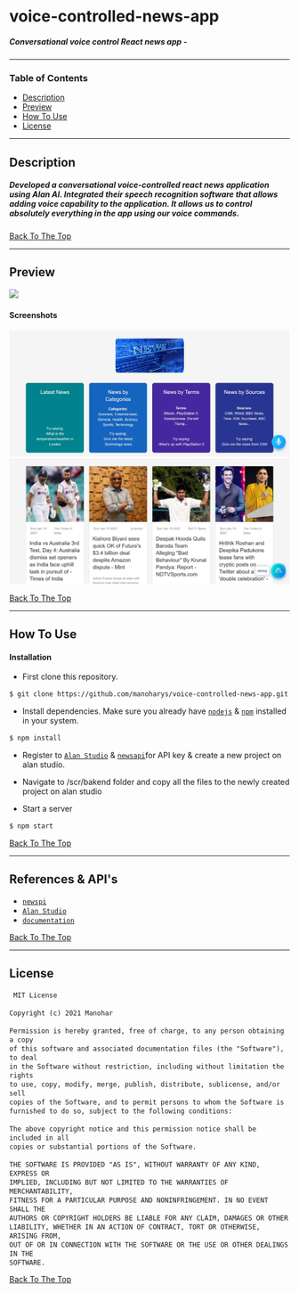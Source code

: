 
# voice-controlled-news-app
##### Conversational voice control React news app -
  
---

### Table of Contents

- [Description](#description)
- [Preview](#preview)
- [How To Use](#how-to-use)
- [License](#license)


---

## Description
  ##### Developed a conversational voice-controlled react news application using Alan AI. Integrated their speech recognition software that allows adding voice capability to the application. It allows us to control absolutely everything in the app using our voice commands.
  
[Back To The Top](#voice-controlled-news-app)

---

## Preview
<img src = 'https://github.com/manoharys/voice-controlled-news-app/blob/master/capture/gif.gif'>

#### Screenshots
<img src='https://github.com/manoharys/voice-controlled-news-app/blob/master/capture/p1.JPG'>
<img src='https://github.com/manoharys/voice-controlled-news-app/blob/master/capture/p2.JPG'>

[Back To The Top](#voice-controlled-news-app)

---

## How To Use

#### Installation

- First clone this repository.
```bash
$ git clone https://github.com/manoharys/voice-controlled-news-app.git
```

- Install dependencies. Make sure you already have [`nodejs`](https://nodejs.org/en/) & [`npm`](https://www.npmjs.com/) installed in your system.
```bash
$ npm install 
```

- Register to [`Alan Studio`](https://studio.alan.app/) & [`newsapi`](https://newsapi.org/)for API key & create a new project on alan studio.

- Navigate to /scr/bakend folder and copy all the files to the newly created project on alan studio

- Start a server
```bash
$ npm start
```
[Back To The Top](#voice-controlled-news-app)
 
---

## References & API's
 
-  [`newspi`](https://newsapi.org/)
-  [`Alan Studio`](https://studio.alan.app/)
-  [`documentation`](https://alan.app/docs/usage/getting-started)

[Back To The Top](#voice-controlled-news-app)

---

## License
     MIT License

    Copyright (c) 2021 Manohar

    Permission is hereby granted, free of charge, to any person obtaining a copy
    of this software and associated documentation files (the "Software"), to deal
    in the Software without restriction, including without limitation the rights
    to use, copy, modify, merge, publish, distribute, sublicense, and/or sell
    copies of the Software, and to permit persons to whom the Software is
    furnished to do so, subject to the following conditions:

    The above copyright notice and this permission notice shall be included in all
    copies or substantial portions of the Software.

    THE SOFTWARE IS PROVIDED "AS IS", WITHOUT WARRANTY OF ANY KIND, EXPRESS OR
    IMPLIED, INCLUDING BUT NOT LIMITED TO THE WARRANTIES OF MERCHANTABILITY,
    FITNESS FOR A PARTICULAR PURPOSE AND NONINFRINGEMENT. IN NO EVENT SHALL THE
    AUTHORS OR COPYRIGHT HOLDERS BE LIABLE FOR ANY CLAIM, DAMAGES OR OTHER
    LIABILITY, WHETHER IN AN ACTION OF CONTRACT, TORT OR OTHERWISE, ARISING FROM,
    OUT OF OR IN CONNECTION WITH THE SOFTWARE OR THE USE OR OTHER DEALINGS IN THE
    SOFTWARE.


[Back To The Top](#voice-controlled-news-app)
